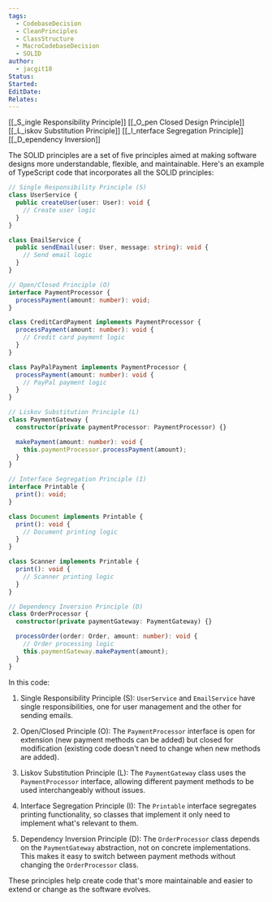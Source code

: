```yaml
---
tags:
  - CodebaseDecision
  - CleanPrinciples
  - ClassStructure
  - MacroCodebaseDecision
  - SOLID
author:
  - jacgit18
Status: 
Started: 
EditDate: 
Relates:
---
```

[[_S_ingle Responsibility Principle]]
[[_O_pen Closed Design Principle]]
[[_L_iskov Substitution Principle]]
[[_I_nterface Segregation Principle]]
[[_D_ependency Inversion]]

The SOLID principles are a set of five principles aimed at making software designs more understandable, flexible, and maintainable. Here's an example of TypeScript code that incorporates all the SOLID principles:

```typescript
// Single Responsibility Principle (S)
class UserService {
  public createUser(user: User): void {
    // Create user logic
  }
}

class EmailService {
  public sendEmail(user: User, message: string): void {
    // Send email logic
  }
}

// Open/Closed Principle (O)
interface PaymentProcessor {
  processPayment(amount: number): void;
}

class CreditCardPayment implements PaymentProcessor {
  processPayment(amount: number): void {
    // Credit card payment logic
  }
}

class PayPalPayment implements PaymentProcessor {
  processPayment(amount: number): void {
    // PayPal payment logic
  }
}

// Liskov Substitution Principle (L)
class PaymentGateway {
  constructor(private paymentProcessor: PaymentProcessor) {}

  makePayment(amount: number): void {
    this.paymentProcessor.processPayment(amount);
  }
}

// Interface Segregation Principle (I)
interface Printable {
  print(): void;
}

class Document implements Printable {
  print(): void {
    // Document printing logic
  }
}

class Scanner implements Printable {
  print(): void {
    // Scanner printing logic
  }
}

// Dependency Inversion Principle (D)
class OrderProcessor {
  constructor(private paymentGateway: PaymentGateway) {}

  processOrder(order: Order, amount: number): void {
    // Order processing logic
    this.paymentGateway.makePayment(amount);
  }
}
```

In this code:

1. Single Responsibility Principle (S): `UserService` and `EmailService` have single responsibilities, one for user management and the other for sending emails.

2. Open/Closed Principle (O): The `PaymentProcessor` interface is open for extension (new payment methods can be added) but closed for modification (existing code doesn't need to change when new methods are added).

3. Liskov Substitution Principle (L): The `PaymentGateway` class uses the `PaymentProcessor` interface, allowing different payment methods to be used interchangeably without issues.

4. Interface Segregation Principle (I): The `Printable` interface segregates printing functionality, so classes that implement it only need to implement what's relevant to them.

5. Dependency Inversion Principle (D): The `OrderProcessor` class depends on the `PaymentGateway` abstraction, not on concrete implementations. This makes it easy to switch between payment methods without changing the `OrderProcessor` class.

These principles help create code that's more maintainable and easier to extend or change as the software evolves.